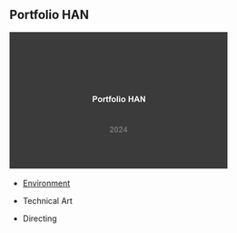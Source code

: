 ## Portfolio HAN
![image](./images/PortfolioHAN_2024_000_resize.jpg)

- [Environment](https://github.com/initst/PortfolioHAN_2024/blob/main/Environment.md)

- Technical Art

- Directing
